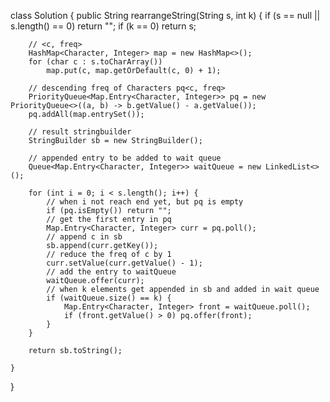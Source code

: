 class Solution {
    public String rearrangeString(String s, int k) {
        if (s == null || s.length() == 0) return "";
        if (k == 0) return s;
        
        // <c, freq>
        HashMap<Character, Integer> map = new HashMap<>();
        for (char c : s.toCharArray())
            map.put(c, map.getOrDefault(c, 0) + 1);
        
        // descending freq of Characters pq<c, freq>
        PriorityQueue<Map.Entry<Character, Integer>> pq = new PriorityQueue<>((a, b) -> b.getValue() - a.getValue());
        pq.addAll(map.entrySet());
        
        // result stringbuilder
        StringBuilder sb = new StringBuilder();
        
        // appended entry to be added to wait queue
        Queue<Map.Entry<Character, Integer>> waitQueue = new LinkedList<>();   
        
        for (int i = 0; i < s.length(); i++) {
            // when i not reach end yet, but pq is empty
            if (pq.isEmpty()) return "";
            // get the first entry in pq
            Map.Entry<Character, Integer> curr = pq.poll();
            // append c in sb
            sb.append(curr.getKey());
            // reduce the freq of c by 1
            curr.setValue(curr.getValue() - 1);
            // add the entry to waitQueue
            waitQueue.offer(curr);
            // when k elements get appended in sb and added in wait queue
            if (waitQueue.size() == k) {
                Map.Entry<Character, Integer> front = waitQueue.poll();
                if (front.getValue() > 0) pq.offer(front);
            }
        }
        
        return sb.toString();

    }
}